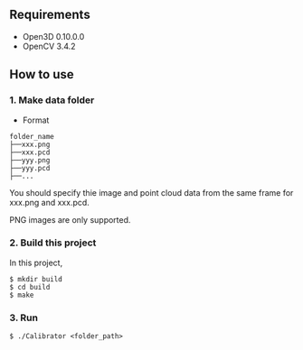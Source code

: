 ## Requirements

- Open3D 0.10.0.0
- OpenCV 3.4.2

## How to use

### 1. Make data folder

- Format

```
folder_name
├──xxx.png
├──xxx.pcd
├──yyy.png
├──yyy.pcd
├──...
```

You should specify thie image and point cloud data from the same frame for xxx.png and xxx.pcd.

PNG images are only supported.

### 2. Build this project

In this project,

```
$ mkdir build
$ cd build
$ make
```

### 3. Run

```
$ ./Calibrator <folder_path>
```
